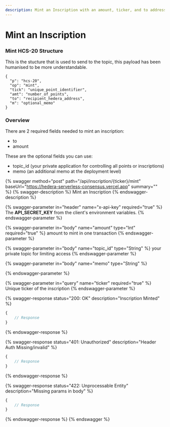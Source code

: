 ```yaml
---
description: Mint an Inscription with an amount, ticker, and to address.
---
```


# Mint an Inscription

### Mint HCS-20 Structure

This is the stucture that is used to send to the topic, this payload has been humanised to be more understandable.

```
{
  "p": "hcs-20",
  "op": "mint",
  "tick": "unique_point_identifier",
  "amt": "number_of_points",
  "to": "recipient_hedera_address",
  "m": "optional_memo"
}
```

### Overview

There are 2 required fields needed to mint an inscription:

* to
* amount

These are the optional fields you can use:

* topic\_id (your private application for controlling all points or inscriptions)
* memo (an additional memo at the deployment level)

{% swagger method="post" path="/api/inscription/{ticker}/mint" baseUrl="https://hedera-serverless-consensus.vercel.app" summary="" %}
{% swagger-description %}
Mint an Inscription
{% endswagger-description %}

{% swagger-parameter in="header" name="x-api-key" required="true" %}
The **API\_SECRET\_KEY** from the client's environment variables.
{% endswagger-parameter %}

{% swagger-parameter in="body" name="amount" type="Int" required="true" %}
amount to mint in one transaction
{% endswagger-parameter %}

{% swagger-parameter in="body" name="topic_id" type="String" %}
your private topic for limiting access&#x20;
{% endswagger-parameter %}

{% swagger-parameter in="body" name="memo" type="String" %}

{% endswagger-parameter %}

{% swagger-parameter in="query" name="ticker" required="true" %}
Unique ticker of the inscription
{% endswagger-parameter %}

{% swagger-response status="200: OK" description="Inscription Minted" %}
```javascript
{
    // Response
}
```
{% endswagger-response %}

{% swagger-response status="401: Unauthorized" description="Header Auth Missing/invalid" %}
```javascript
{
    // Response
}
```
{% endswagger-response %}

{% swagger-response status="422: Unprocessable Entity" description="Missing params in body" %}
```javascript
{
    // Response
}
```
{% endswagger-response %}
{% endswagger %}

